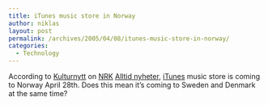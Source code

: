 ```yaml
---
title: iTunes music store in Norway
author: niklas
layout: post
permalink: /archives/2005/04/08/itunes-music-store-in-norway/
categories:
  - Technology
---
```

According to <a href="http://www.nrk.no/programmer/radio/kulturnytt/" class="broken_link">Kulturnytt</a> on [NRK][1] [Alltid nyheter][2], [iTunes][3] music store is coming to Norway April 28th. Does this mean it&#8217;s coming to Sweden and Denmark at the same time?

 [1]: http://www.nrk.no
 [2]: http://www.nrk.no/alltidnyheter/
 [3]: http://www.apple.com/itunes/